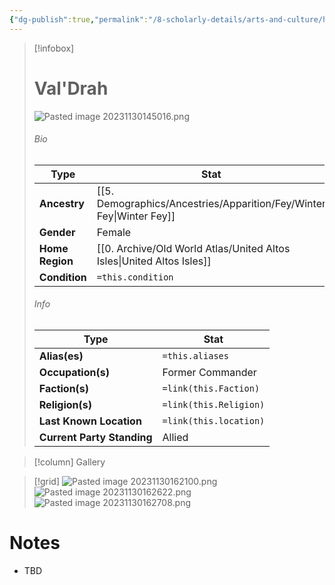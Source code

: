 ```yaml
---
{"dg-publish":true,"permalink":"/8-scholarly-details/arts-and-culture/history/historic-figures/val-drah/","noteIcon":""}
---
```



> [!infobox]
> # Val'Drah
> ![Pasted image 20231130145016.png](/img/user/x.%20Assets/Attachments/Pasted%20image%2020231130145016.png)
> ###### Bio
> Type |  Stat |
> ---|---|
> **Ancestry** | [[5. Demographics/Ancestries/Apparition/Fey/Winter Fey\|Winter Fey]] |
> **Gender** | Female |
> **Home Region** | [[0. Archive/Old World Atlas/United Altos Isles\|United Altos Isles]] |
> **Condition** | `=this.condition` |
> ###### Info
> Type |  Stat |
> ---|---|
> **Alias(es)** | `=this.aliases` |
> **Occupation(s)** | Former Commander |
> **Faction(s)** | `=link(this.Faction)` |
> **Religion(s)** | `=link(this.Religion)` |
> **Last Known Location** | `=link(this.location)` |
> **Current Party Standing** | Allied |

> [!column] Gallery 

> [!grid] 
> ![Pasted image 20231130162100.png](/img/user/x.%20Assets/Attachments/Pasted%20image%2020231130162100.png)
> ![Pasted image 20231130162622.png](/img/user/x.%20Assets/Attachments/Pasted%20image%2020231130162622.png)
> ![Pasted image 20231130162708.png](/img/user/x.%20Assets/Attachments/Pasted%20image%2020231130162708.png)

# Notes

- TBD

